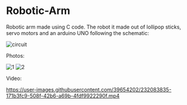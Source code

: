 # Robotic-Arm
Robotic arm made using C code. The robot it made out of lollipop sticks, servo motors and an arduino UNO following the schematic:

![circuit](https://user-images.githubusercontent.com/39654202/232084113-04733972-e184-4d59-9b3b-507e267c2566.png)

Photos:

![1](https://user-images.githubusercontent.com/39654202/232084138-84621fb3-3203-4a2e-a97b-df9753e6fc06.jpg)
![2](https://user-images.githubusercontent.com/39654202/232084143-a0debbda-a530-4ea8-8770-7b305fd5135e.jpg)

Video:

https://user-images.githubusercontent.com/39654202/232083835-171b3fc9-508f-42b6-a69b-4fdf9922290f.mp4
